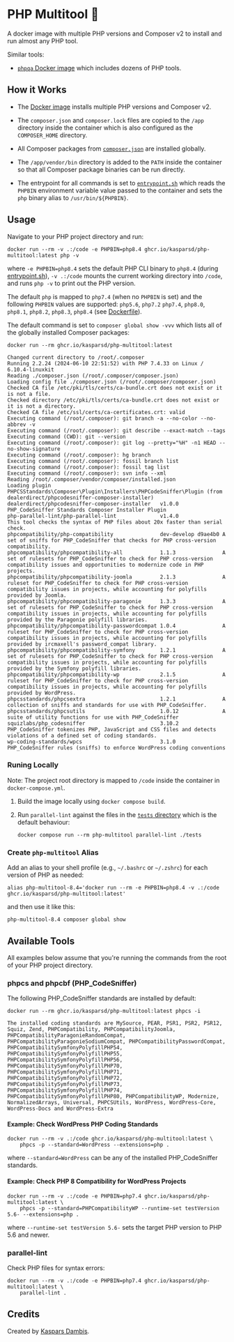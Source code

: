 # PHP Multitool 🔬

A docker image with multiple PHP versions and Composer v2 to install and run almost any PHP tool.

Similar tools:

- [`phpqa` Docker image](https://github.com/jakzal/phpqa) which includes dozens of PHP tools.

## How it Works

- The [Docker image](Dockerfile) installs multiple PHP versions and Composer v2.

- The `composer.json` and `composer.lock` files are copied to the `/app` directory inside the container which is also configured as the `COMPOSER_HOME` directory.

- All Composer packages from [`composer.json`](composer.json) are installed globally.

- The `/app/vendor/bin` directory is added to the `PATH` inside the container so that all Composer package binaries can be run directly.

- The entrypoint for all commands is set to [`entrypoint.sh`](entrypoint.sh) which reads the `PHPBIN` environment variable value passed to the container and sets the `php` binary alias to `/usr/bin/${PHPBIN}`.

## Usage

Navigate to your PHP project directory and run:

    docker run --rm -v .:/code -e PHPBIN=php8.4 ghcr.io/kasparsd/php-multitool:latest php -v

where `-e PHPBIN=php8.4` sets the default PHP CLI binary to `php8.4` (during [entrypoint.sh](entrypoint.sh)), `-v .:/code` mounts the current working directory into `/code`, and runs `php -v` to print out the PHP version.

The default `php` is mapped to `php7.4` (when no `PHPBIN` is set) and the following `PHPBIN` values are supported: `php5.6`, `php7.2` `php7.4`, `php8.0`, `php8.1`, `php8.2`, `php8.3`, `php8.4` (see [Dockerfile](Dockerfile)).

The default command is set to `composer global show -vvv` which lists all of the globally installed Composer packages:

    docker run --rm ghcr.io/kasparsd/php-multitool:latest

    Changed current directory to /root/.composer
    Running 2.2.24 (2024-06-10 22:51:52) with PHP 7.4.33 on Linux / 6.10.4-linuxkit
    Reading ./composer.json (/root/.composer/composer.json)
    Loading config file ./composer.json (/root/.composer/composer.json)
    Checked CA file /etc/pki/tls/certs/ca-bundle.crt does not exist or it is not a file.
    Checked directory /etc/pki/tls/certs/ca-bundle.crt does not exist or it is not a directory.
    Checked CA file /etc/ssl/certs/ca-certificates.crt: valid
    Executing command (/root/.composer): git branch -a --no-color --no-abbrev -v
    Executing command (/root/.composer): git describe --exact-match --tags
    Executing command (CWD): git --version
    Executing command (/root/.composer): git log --pretty="%H" -n1 HEAD --no-show-signature
    Executing command (/root/.composer): hg branch
    Executing command (/root/.composer): fossil branch list
    Executing command (/root/.composer): fossil tag list
    Executing command (/root/.composer): svn info --xml
    Reading /root/.composer/vendor/composer/installed.json
    Loading plugin PHPCSStandards\Composer\Plugin\Installers\PHPCodeSniffer\Plugin (from dealerdirect/phpcodesniffer-composer-installer)
    dealerdirect/phpcodesniffer-composer-installer   v1.0.0              PHP_CodeSniffer Standards Composer Installer Plugin
    php-parallel-lint/php-parallel-lint              v1.4.0              This tool checks the syntax of PHP files about 20x faster than serial check.
    phpcompatibility/php-compatibility               dev-develop d9ae4b0 A set of sniffs for PHP_CodeSniffer that checks for PHP cross-version compatibility.
    phpcompatibility/phpcompatibility-all            1.1.3               A set of rulesets for PHP_CodeSniffer to check for PHP cross-version compatibility issues and opportunities to modernize code in PHP projects.
    phpcompatibility/phpcompatibility-joomla         2.1.3               A ruleset for PHP_CodeSniffer to check for PHP cross-version compatibility issues in projects, while accounting for polyfills provided by Joomla.
    phpcompatibility/phpcompatibility-paragonie      1.3.3               A set of rulesets for PHP_CodeSniffer to check for PHP cross-version compatibility issues in projects, while accounting for polyfills provided by the Paragonie polyfill libraries.
    phpcompatibility/phpcompatibility-passwordcompat 1.0.4               A ruleset for PHP_CodeSniffer to check for PHP cross-version compatibility issues in projects, while accounting for polyfills provided by ircmaxell's password_compat library.
    phpcompatibility/phpcompatibility-symfony        1.2.1               A set of rulesets for PHP_CodeSniffer to check for PHP cross-version compatibility issues in projects, while accounting for polyfills provided by the Symfony polyfill libraries.
    phpcompatibility/phpcompatibility-wp             2.1.5               A ruleset for PHP_CodeSniffer to check for PHP cross-version compatibility issues in projects, while accounting for polyfills provided by WordPress.
    phpcsstandards/phpcsextra                        1.2.1               A collection of sniffs and standards for use with PHP_CodeSniffer.
    phpcsstandards/phpcsutils                        1.0.12              A suite of utility functions for use with PHP_CodeSniffer
    squizlabs/php_codesniffer                        3.10.2              PHP_CodeSniffer tokenizes PHP, JavaScript and CSS files and detects violations of a defined set of coding standards.
    wp-coding-standards/wpcs                         3.1.0               PHP_CodeSniffer rules (sniffs) to enforce WordPress coding conventions

### Runing Locally

Note: The project root directory is mapped to `/code` inside the container in `docker-compose.yml`.

1. Build the image locally using `docker compose build`.

2. Run `parallel-lint` against the files in the [`tests` directory](tests) which is the default behaviour:

       docker compose run --rm php-multitool parallel-lint ./tests

### Create `php-multitool` Alias

Add an alias to your shell profile (e.g., `~/.bashrc` or `~/.zshrc`) for each version of PHP as needed:

    alias php-multitool-8.4='docker run --rm -e PHPBIN=php8.4 -v .:/code ghcr.io/kasparsd/php-multitool:latest'

and then use it like this:

    php-multitool-8.4 composer global show

## Available Tools

All examples below assume that you're running the commands from the root of your PHP project directory.

### phpcs and phpcbf (PHP_CodeSniffer)

The following PHP_CodeSniffer standards are installed by default:

    docker run --rm ghcr.io/kasparsd/php-multitool:latest phpcs -i
    
    The installed coding standards are MySource, PEAR, PSR1, PSR2, PSR12, Squiz, Zend, PHPCompatibility, PHPCompatibilityJoomla, PHPCompatibilityParagonieRandomCompat, PHPCompatibilityParagonieSodiumCompat, PHPCompatibilityPasswordCompat, PHPCompatibilitySymfonyPolyfillPHP54, PHPCompatibilitySymfonyPolyfillPHP55, PHPCompatibilitySymfonyPolyfillPHP56, PHPCompatibilitySymfonyPolyfillPHP70, PHPCompatibilitySymfonyPolyfillPHP71, PHPCompatibilitySymfonyPolyfillPHP72, PHPCompatibilitySymfonyPolyfillPHP73, PHPCompatibilitySymfonyPolyfillPHP74, PHPCompatibilitySymfonyPolyfillPHP80, PHPCompatibilityWP, Modernize, NormalizedArrays, Universal, PHPCSUtils, WordPress, WordPress-Core, WordPress-Docs and WordPress-Extra

#### Example: Check WordPress PHP Coding Standards

    docker run --rm -v .:/code ghcr.io/kasparsd/php-multitool:latest \
        phpcs -p --standard=WordPress --extensions=php .

where `--standard=WordPress` can be any of the installed PHP_CodeSniffer standards.

#### Example: Check PHP 8 Compatibility for WordPress Projects

    docker run --rm -v .:/code -e PHPBIN=php7.4 ghcr.io/kasparsd/php-multitool:latest \
        phpcs -p --standard=PHPCompatibilityWP --runtime-set testVersion 5.6- --extensions=php .

where `--runtime-set testVersion 5.6-` sets the target PHP version to PHP 5.6 and newer.

### parallel-lint

Check PHP files for syntax errors:

    docker run --rm -v .:/code -e PHPBIN=php7.4 ghcr.io/kasparsd/php-multitool:latest \
        parallel-lint .

## Credits

Created by [Kaspars Dambis](https://kaspars.net).